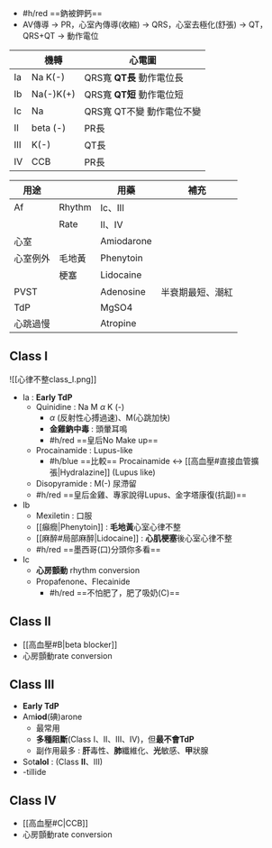 - #h/red  ==鈉被鉀鈣==
- AV傳導 -> PR，心室內傳導(收縮) -> QRS，心室去極化(舒張) -> QT，QRS+QT -> 動作電位

|     | 機轉      | 心電圖                    |
|-----|-----------|---------------------------|
| Ia  | Na K(-)   | QRS寬 **QT長** 動作電位長     |
| Ib  | Na(-)K(+) | QRS寬 **QT短** 動作電位短     |
| Ic  | Na        | QRS寬 QT不變 動作電位不變 |
| II  | beta (-)  | PR長                      |
| III | K(-)      | QT長                      |
| IV  | CCB       | PR長                      |

| 用途     |        | 用藥       | 補充             |
|----------|--------|------------|------------------|
| Af       | Rhythm | Ic、III    |                  |
|          | Rate   | II、IV     |                  |
| 心室     |        | Amiodarone |                  |
| 心室例外 | 毛地黃 | Phenytoin  |                  |
|          | 梗塞   | Lidocaine  |                  |
| PVST     |        | Adenosine  | 半衰期最短、潮紅 |
| TdP      |        | MgSO4      |                  |
| 心跳過慢 |        | Atropine   |                  |
## Class I
![[心律不整class_I.png]]
- Ia : **Early TdP**
	- Quinidine : Na M $\alpha$ K (-)
		- $\alpha$ (反射性心搏過速)、M(心跳加快)
		- **金雞鈉中毒** : 頭暈耳鳴
		- #h/red  ==皇后No Make up==
	- Procainamide : Lupus-like
		- #h/blue ==比較==
		  Procainamide <-> [[高血壓#直接血管擴張|Hydralazine]] (Lupus like)
	- Disopyramide : M(-) 尿滯留 
	- #h/red ==皇后金雞、專家說得Lupus、金字塔康復(抗副)==
- Ib
	- Mexiletin : 口服
	- [[癲癇|Phenytoin]] : **毛地黃**心室心律不整
	- [[麻醉#局部麻醉|Lidocaine]] : **心肌梗塞**後心室心律不整
	- #h/red ==墨西哥(口)分頭你多看==
- Ic
	- **心房顫動** rhythm conversion
	- Propafenone、Flecainide
		- #h/red  ==不怕肥了，肥了吸奶(C)==
## Class II
- [[高血壓#B|beta blocker]]
- 心房顫動rate conversion
## Class III
- **Early TdP**
- Am**iod**(碘)arone 
	- 最常用
	- **多種阻斷**(Class I、II、III、IV)，但**最不會TdP**
	- 副作用最多 : **肝**毒性、**肺**纖維化、**光**敏感、**甲**狀腺
- Sot**alol** : (Class **II**、III)
- -tillide
## Class IV
- [[高血壓#C|CCB]]
- 心房顫動rate conversion
